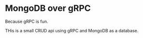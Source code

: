 # MongoDB over gRPC

Because gRPC is fun.

THis is a small CRUD api using gRPC and MongoDB as a database.
